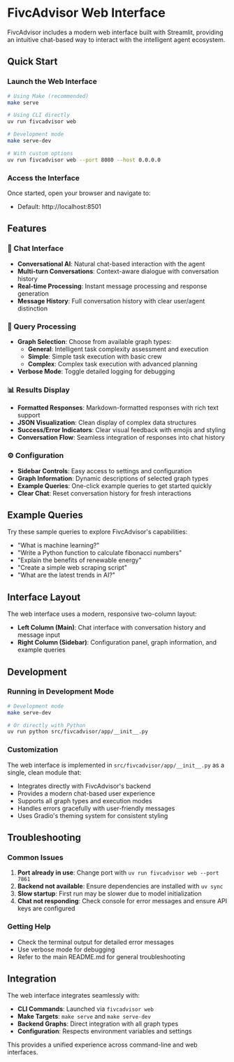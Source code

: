 # FivcAdvisor Web Interface

FivcAdvisor includes a modern web interface built with Streamlit, providing an intuitive chat-based way to interact with the intelligent agent ecosystem.

## Quick Start

### Launch the Web Interface

```bash
# Using Make (recommended)
make serve

# Using CLI directly
uv run fivcadvisor web

# Development mode
make serve-dev

# With custom options
uv run fivcadvisor web --port 8080 --host 0.0.0.0
```

### Access the Interface

Once started, open your browser and navigate to:
- Default: http://localhost:8501

## Features

### 💬 Chat Interface
- **Conversational AI**: Natural chat-based interaction with the agent
- **Multi-turn Conversations**: Context-aware dialogue with conversation history
- **Real-time Processing**: Instant message processing and response generation
- **Message History**: Full conversation history with clear user/agent distinction

### 🎯 Query Processing
- **Graph Selection**: Choose from available graph types:
  - **General**: Intelligent task complexity assessment and execution
  - **Simple**: Simple task execution with basic crew
  - **Complex**: Complex task execution with advanced planning
- **Verbose Mode**: Toggle detailed logging for debugging

### 📊 Results Display
- **Formatted Responses**: Markdown-formatted responses with rich text support
- **JSON Visualization**: Clean display of complex data structures
- **Success/Error Indicators**: Clear visual feedback with emojis and styling
- **Conversation Flow**: Seamless integration of responses into chat history

### ⚙️ Configuration
- **Sidebar Controls**: Easy access to settings and configuration
- **Graph Information**: Dynamic descriptions of selected graph types
- **Example Queries**: One-click example queries to get started quickly
- **Clear Chat**: Reset conversation history for fresh interactions

## Example Queries

Try these sample queries to explore FivcAdvisor's capabilities:

- "What is machine learning?"
- "Write a Python function to calculate fibonacci numbers"
- "Explain the benefits of renewable energy"
- "Create a simple web scraping script"
- "What are the latest trends in AI?"

## Interface Layout

The web interface uses a modern, responsive two-column layout:

- **Left Column (Main)**: Chat interface with conversation history and message input
- **Right Column (Sidebar)**: Configuration panel, graph information, and example queries

## Development

### Running in Development Mode

```bash
# Development mode
make serve-dev

# Or directly with Python
uv run python src/fivcadvisor/app/__init__.py
```

### Customization

The web interface is implemented in `src/fivcadvisor/app/__init__.py` as a single, clean module that:

- Integrates directly with FivcAdvisor's backend
- Provides a modern chat-based user experience
- Supports all graph types and execution modes
- Handles errors gracefully with user-friendly messages
- Uses Gradio's theming system for consistent styling

## Troubleshooting

### Common Issues

1. **Port already in use**: Change port with `uv run fivcadvisor web --port 7861`
2. **Backend not available**: Ensure dependencies are installed with `uv sync`
3. **Slow startup**: First run may be slower due to model initialization
4. **Chat not responding**: Check console for error messages and ensure API keys are configured

### Getting Help

- Check the terminal output for detailed error messages
- Use verbose mode for debugging
- Refer to the main README.md for general troubleshooting

## Integration

The web interface integrates seamlessly with:

- **CLI Commands**: Launched via `fivcadvisor web`
- **Make Targets**: `make serve` and `make serve-dev`
- **Backend Graphs**: Direct integration with all graph types
- **Configuration**: Respects environment variables and settings

This provides a unified experience across command-line and web interfaces.
